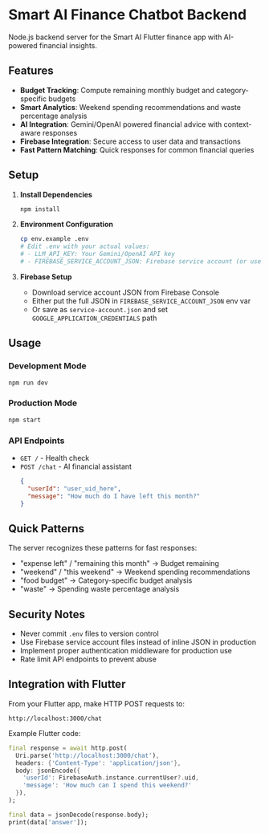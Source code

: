 # Smart AI Finance Chatbot Backend

Node.js backend server for the Smart AI Flutter finance app with AI-powered financial insights.

## Features

- **Budget Tracking**: Compute remaining monthly budget and category-specific budgets
- **Smart Analytics**: Weekend spending recommendations and waste percentage analysis
- **AI Integration**: Gemini/OpenAI powered financial advice with context-aware responses
- **Firebase Integration**: Secure access to user data and transactions
- **Fast Pattern Matching**: Quick responses for common financial queries

## Setup

1. **Install Dependencies**
   ```bash
   npm install
   ```

2. **Environment Configuration**
   ```bash
   cp env.example .env
   # Edit .env with your actual values:
   # - LLM_API_KEY: Your Gemini/OpenAI API key
   # - FIREBASE_SERVICE_ACCOUNT_JSON: Firebase service account (or use file-based auth)
   ```

3. **Firebase Setup**
   - Download service account JSON from Firebase Console
   - Either put the full JSON in `FIREBASE_SERVICE_ACCOUNT_JSON` env var
   - Or save as `service-account.json` and set `GOOGLE_APPLICATION_CREDENTIALS` path

## Usage

### Development Mode
```bash
npm run dev
```

### Production Mode
```bash
npm start
```

### API Endpoints

- `GET /` - Health check
- `POST /chat` - AI financial assistant
  ```json
  {
    "userId": "user_uid_here",
    "message": "How much do I have left this month?"
  }
  ```

## Quick Patterns

The server recognizes these patterns for fast responses:
- "expense left" / "remaining this month" → Budget remaining
- "weekend" / "this weekend" → Weekend spending recommendations  
- "food budget" → Category-specific budget analysis
- "waste" → Spending waste percentage analysis

## Security Notes

- Never commit `.env` files to version control
- Use Firebase service account files instead of inline JSON in production
- Implement proper authentication middleware for production use
- Rate limit API endpoints to prevent abuse

## Integration with Flutter

From your Flutter app, make HTTP POST requests to:
```
http://localhost:3000/chat
```

Example Flutter code:
```dart
final response = await http.post(
  Uri.parse('http://localhost:3000/chat'),
  headers: {'Content-Type': 'application/json'},
  body: jsonEncode({
    'userId': FirebaseAuth.instance.currentUser?.uid,
    'message': 'How much can I spend this weekend?'
  }),
);

final data = jsonDecode(response.body);
print(data['answer']);
```




